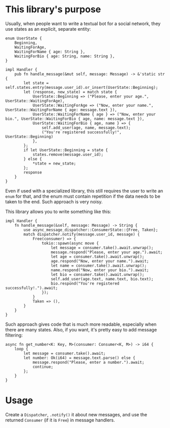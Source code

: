 # This library's purpose

Usually, when people want to write a textual bot for a social network, they use states as an explicit, separate entity:

```
enum UserState {
    Beginning,
    WaitingForAge,
    WaitingForName { age: String },
    WaitingForBio { age: String, name: String },
}

impl Handler {
    pub fn handle_message(&mut self, message: Message) -> &'static str {
        let state = self.states.entry(message.user_id).or_insert(UserState::Beginning);
        let (response, new_state) = match state {
            UserState::Beginning => ("Please, enter your age.", UserState::WaitingForAge),
            UserState::WaitingForAge => ("Now, enter your name.", UserState::WaitingForName { age: message.text }),
            UserState::WaitingForName { age } => ("Now, enter your bio.", UserState::WaitingForBio { age, name: message.text }),
            UserState::WaitingForBio { age, name } => {
                self.add_user(age, name, message.text);
                ("You're registered successfully!", UserState::Beginning)
            },
        };
        if let UserState::Beginning = state {
            states.remove(message.user_id);
        } else {
            *state = new_state;
        };
        response
    }
}
```

Even if used with a specialized library, this still requires the user to write an `enum` for that, and the enum must contain repetition if the data needs to be taken to the end. Such approach is very noisy.

This library allows you to write something like this:

```
impl Handler {
    fn handle_message(&self, message: Message) -> String {
        use async_message_dispatcher::ConsumerState::{Free, Taken};
        match dispatcher.notify(message.user_id, message) {
            Free(consumer) => {
                tokio::spawn(async move {
                    let message = consumer.take().await.unwrap();
                    message.respond("Please, enter your age.").await;
                    let age = consumer.take().await.unwrap();
                    age.respond("Now, enter your name.").await;
                    let name = consumer.take().await.unwrap();
                    name.respond("Now, enter your bio.").await;
                    let bio = consumer.take().await.unwrap();
                    self.add_user(age.text, name.text, bio.text);
                    bio.respond("You're registered successfully!.").await;
                });
            }
            Taken => (),
        }
    }
}
```

Such approach gives code that is much more readable, especially when there are many states. Also, if you want, it's pretty easy to add message filtering:

```
async fn get_number<K: Key, M>(consumer: Consumer<K, M>) -> i64 {
    loop {
        let message = consumer.take().await;
        let number: Ok(i64) = message.text.parse() else {
            message.respond("Please, enter a number.").await;
            continue;
        };
    }
}
```

# Usage

Create a `Dispatcher`, `.notify()` it about new messages, and use the returned `Consumer` (if it is `Free`) in message handlers.

